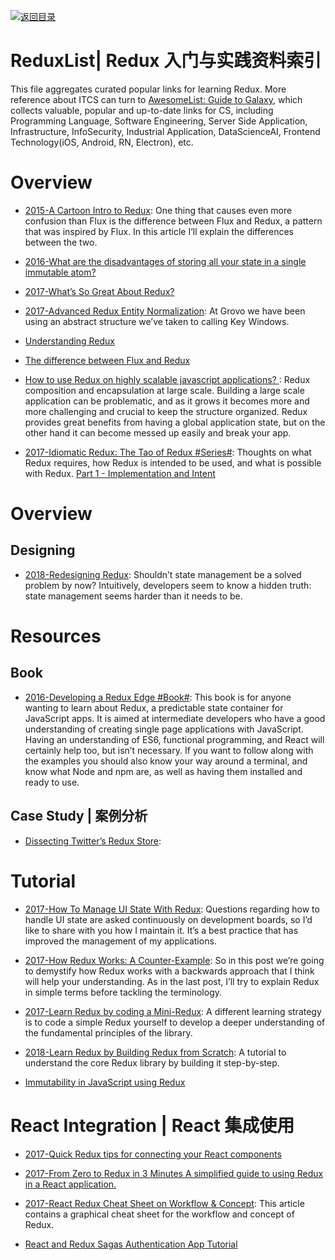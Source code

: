 [![返回目录](https://user-images.githubusercontent.com/5803001/38079637-ff0abcf0-3371-11e8-9b76-ad651620afc7.jpg)](https://github.com/wxyyxc1992/Awesome-Lists)

# ReduxList| Redux 入门与实践资料索引

This file aggregates curated popular links for learning Redux. More reference about ITCS can turn to [AwesomeList: Guide to Galaxy](https://github.com/wxyyxc1992/Awesome-Lists), which collects valuable, popular and up-to-date links for CS, including Programming Language, Software Engineering, Server Side Application, Infrastructure, InfoSecurity, Industrial Application, DataScienceAI, Frontend Technology(iOS, Android, RN, Electron), etc.

# Overview

* [2015-A Cartoon Intro to Redux](https://code-cartoons.com/a-cartoon-intro-to-redux-3afb775501a6#.2ejvlos6s): One thing that causes even more confusion than Flux is the difference between Flux and Redux, a pattern that was inspired by Flux. In this article I’ll explain the differences between the two.

* [2016-What are the disadvantages of storing all your state in a single immutable atom?](https://github.com/reduxjs/redux/issues/1385)

* [2017-What’s So Great About Redux?](https://medium.freecodecamp.org/whats-so-great-about-redux-ac16f1cc0f8b)

* [2017-Advanced Redux Entity Normalization](https://parg.co/bht): At Grovo we have been using an abstract structure we’ve taken to calling Key Windows.

* [Understanding Redux](https://medium.com/front-end-hacking/understanding-redux-69798b1f8469#.l6u9zaavw)

* [The difference between Flux and Redux](https://edgecoders.com/the-difference-between-flux-and-redux-71d31b118c1#.m1ho9k2jt)

* [How to use Redux on highly scalable javascript applications? ](http://6me.us/zue4re): Redux composition and encapsulation at large scale. Building a large scale application can be problematic, and as it grows it becomes more and more challenging and crucial to keep the structure organized. Redux provides great benefits from having a global application state, but on the other hand it can become messed up easily and break your app.

* [2017-Idiomatic Redux: The Tao of Redux #Series#](http://blog.isquaredsoftware.com/2017/05/idiomatic-redux-tao-of-redux-part-1/): Thoughts on what Redux requires, how Redux is intended to be used, and what is possible with Redux. [Part 1 - Implementation and Intent](http://blog.isquaredsoftware.com/2017/05/idiomatic-redux-tao-of-redux-part-1/)

# Overview

## Designing

* [2018-Redesigning Redux](https://hackernoon.com/redesigning-redux-b2baee8b8a38): Shouldn’t state management be a solved problem by now? Intuitively, developers seem to know a hidden truth: state management seems harder than it needs to be.

# Resources

## Book

* [2016-Developing a Redux Edge #Book#](https://parg.co/b4L): This book is for anyone wanting to learn about Redux, a predictable state container for JavaScript apps. It is aimed at intermediate developers who have a good understanding of creating single page applications with JavaScript. Having an understanding of ES6, functional programming, and React will certainly help too, but isn’t necessary. If you want to follow along with the examples you should also know your way around a terminal, and know what Node and npm are, as well as having them installed and ready to use.

## Case Study | 案例分析

* [Dissecting Twitter’s Redux Store](https://medium.com/statuscode/dissecting-twitters-redux-store-d7280b62c6b1#.wu5trgupx):

# Tutorial

* [2017-How To Manage UI State With Redux](https://codeburst.io/how-to-manage-ui-state-with-redux-24deb6cf0d57): Questions regarding how to handle UI state are asked continuously on development boards, so I’d like to share with you how I maintain it. It’s a best practice that has improved the management of my applications.

* [2017-How Redux Works: A Counter-Example](https://daveceddia.com/how-does-redux-work/): So in this post we’re going to demystify how Redux works with a backwards approach that I think will help your understanding. As in the last post, I’ll try to explain Redux in simple terms before tackling the terminology.

- [2017-Learn Redux by coding a Mini-Redux](http://blog.jakoblind.no/2017/03/13/learn-redux-by-coding-a-mini-redux/): A different learning strategy is to code a simple Redux yourself to develop a deeper understanding of the fundamental principles of the library.

* [2018-Learn Redux by Building Redux from Scratch](https://parg.co/Uah): A tutorial to understand the core Redux library by building it step-by-step.

- [Immutability in JavaScript using Redux](https://www.toptal.com/javascript/immutability-in-javascript-using-redux)

# React Integration | React 集成使用

* [2017-Quick Redux tips for connecting your React components](https://medium.com/dailyjs/quick-redux-tips-for-connecting-your-react-components-e08da72f5b3)

* [2017-From Zero to Redux in 3 Minutes A simplified guide to using Redux in a React application.](https://medium.com/@christiannaths/from-zero-to-redux-8db779b6ed01#.1j80ztr5q)

* [2017-React Redux Cheat Sheet on Workflow & Concept](https://github.com/uanders/react-redux-cheatsheet): This article contains a graphical cheat sheet for the workflow and concept of Redux.

* [React and Redux Sagas Authentication App Tutorial](http://start.jcolemorrison.com/react-and-redux-sagas-authentication-app-tutorial/)
